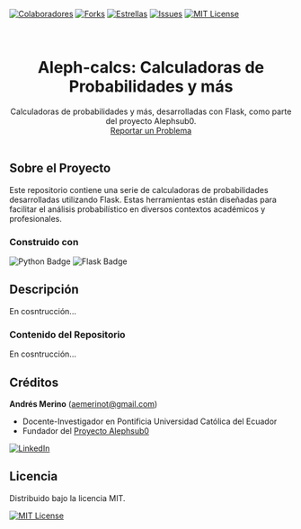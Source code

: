 <!-- Encabezado -->
[![Colaboradores][contributors-shield]][contributors-url]
[![Forks][forks-shield]][forks-url]
[![Estrellas][stars-shield]][stars-url]
[![Issues][issues-shield]][issues-url]
[![MIT License][license-shield]][license-url]

<!-- Título -->
<br />
<div align="center">

<h1 align="center">Aleph-calcs: Calculadoras de Probabilidades y más</h1>
  <p align="center">
    Calculadoras de probabilidades y más, desarrolladas con Flask, como parte del proyecto Alephsub0.
    <br />
    <a href="https://github.com/alephsub0/Aleph-calcs/issues">Reportar un Problema</a>
    <br />
    <br />
  </p>
</div>

<!-- Cuerpo -->
## Sobre el Proyecto

Este repositorio contiene una serie de calculadoras de probabilidades desarrolladas utilizando Flask. Estas herramientas están diseñadas para facilitar el análisis probabilístico en diversos contextos académicos y profesionales.

### Construido con

![Python Badge](https://img.shields.io/badge/Python-3776AB?logo=python&logoColor=fff&style=for-the-badge)
![Flask Badge](https://img.shields.io/badge/Flask-000000?logo=flask&logoColor=fff&style=for-the-badge) 

## Descripción

En cosntrucción...

### Contenido del Repositorio
En cosntrucción...
  
## Créditos

**Andrés Merino** (aemerinot@gmail.com)

- Docente-Investigador en Pontificia Universidad Católica del Ecuador
- Fundador del [Proyecto Alephsub0](https://www.alephsub0.org/about/)

[![LinkedIn][linkedin-shield]][linkedin-url-aemt]

## Licencia

Distribuido bajo la licencia MIT.

[![MIT License][license-shield]][license-url]

<!-- MARKDOWN LINKS & IMAGES -->
[contributors-shield]: https://img.shields.io/github/contributors/alephsub0/Aleph-calcs.svg?style=for-the-badge
[contributors-url]: https://github.com/alephsub0/Aleph-calcs/graphs/contributors
[forks-shield]: https://img.shields.io/github/forks/alephsub0/Aleph-calcs.svg?style=for-the-badge
[forks-url]: https://github.com/alephsub0/Aleph-calcs/forks
[stars-shield]: https://img.shields.io/github/stars/alephsub0/Aleph-calcs?style=for-the-badge
[stars-url]: https://github.com/alephsub0/Aleph-calcs/stargazers
[issues-shield]: https://img.shields.io/github/issues/alephsub0/Aleph-calcs.svg?style=for-the-badge
[issues-url]: https://github.com/alephsub0/Aleph-calcs/issues
[license-shield]: https://img.shields.io/github/license/alephsub0/Aleph-calcs.svg?style=for-the-badge
[license-url]: https://es.wikipedia.org/wiki/Licencia_MIT
[linkedin-shield]: https://img.shields.io/badge/linkedin-%230077B5.svg?style=for-the-badge&logo=linkedin&logoColor=white
[linkedin-url-aemt]: https://www.linkedin.com/in/andrés-merino-010a9b12b/
